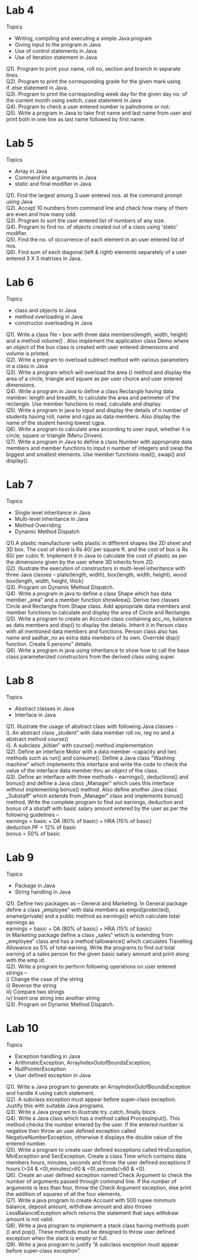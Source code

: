 # Lab 4
  Topics 
  - Writing, compiling and executing a simple Java program
  - Giving input to the program in Java
  - Use of control statements in Java
  - Use of iteration statement in Java

Q1). Program to print your name, roll no, section and branch in separate lines. <br/>
Q2). Program to print the corresponding grade for the given mark using if..else statement in Java. <br/>
Q3). Program to print the corresponding week day for the given day no. of the current month using switch..case statement in Java <br/>
Q4). Program to check a user entered number is palindrome or not. <br/>
Q5). Write a program in Java to take first name and last name from user and print both in one line as last name followed by first name. <br/>

# Lab 5 
 Topics
 - Array in Java
 - Command line arguments in Java
 - static and final modifier in Java

Q1). Find the largest among 3 user entered nos. at the command prompt using Java <br/>
Q2). Accept 10 numbers from command line and check how many of them are even and how many odd. <br/>
Q3). Program to sort the user entered list of numbers of any size. <br/>
Q4). Program to find no. of objects created out of a class using 'static' modifier. <br/>
Q5). Find the no. of occurrence of each element in an user entered list of nos. <br/>
Q6). Find sum of each diagonal (left & right) elements separately of a user entered 3 X 3 matrixes in Java. <br/>

# Lab 6
 Topics 
 - class and objects in Java
 - method overloading in Java
 - constructor overloading in Java

Q1). Write a class file – box with three data members(length, width, height) and a method volume() . Also implement the application class Demo where an object of the box class is created with user entered dimensions and volume is printed. <br/>
Q2). Write a program to overload subtract method with various parameters in a class in Java <br/>
Q3). Write a program which will overload the area () method and display the area of a circle, triangle and square as per user choice and user entered dimensions. <br/>
Q4). Write a program in Java to define a class Rectangle having data member: length and breadth; to calculate the area and perimeter of the rectangle. Use member functions to read, calculate and display. <br/>
Q5). Write a program in java to input and display the details of n number of students having roll, name and cgpa as data members. Also display the name of the student having lowest cgpa. <br/>
Q6). Write a program to calculate area according to user input, whether it is circle, square or triangle (Menu Driven). <br/>
Q7). Write a program in Java to define a class Number with appropriate data members and member functions to input n number of integers and swap the biggest and smallest elements. Use member functions read(), swap() and display(). <br/>

# Lab 7
 Topics 
 - Single level inheritance in Java
 - Multi-level inheritance in Java
 - Method Overriding
 - Dynamic Method Dispatch

Q1).A plastic manufacturer sells plastic in different shapes like 2D sheet and 3D box. The cost of sheet is Rs 40/ per square ft. and the cost of box is Rs 60/ per cubic ft. Implement it in Java to calculate the cost of plastic as per the dimensions given by the user where 3D inherits from 2D. <br/>
Q2). Illustrate the execution of constructors in multi-level inheritance with three Java classes – plate(length, width), box(length, width, height), wood box(length, width, height, thick) <br/>
Q3). Program on Dynamic Method Dispatch. <br/>
Q4). Write a program in java to define a class Shape which has data member „area‟ and a member function showArea(). Derive two classes Circle and Rectangle from Shape class. Add appropriate data members and member functions to calculate and display the area of Circle and Rectangle. <br/>
Q5). Write a program to create an Account class containing acc_no, balance as data members and disp() to display the details. Inherit it in Person class with all mentioned data members and functions. Person class also has name and aadhar_no as extra data members of its own. Override disp() function. Create 5 persons‟ details. <br/>
Q6). Write a program in java using inheritance to show how to call the base class parameterized constructors from the derived class using super. <br/>

# Lab 8
  Topics 
  - Abstract classes in Java
  - Interface in Java

Q1). Illustrate the usage of abstract class with following Java classes - <br/>
     i). An abstract class „student‟ with data member roll no, reg no and a abstract method course() <br/>
     ii). A subclass „kiitian‟ with course() method implementation <br/>
Q2). Define an interface Motor with a data member –capacity and two methods such as run() and consume(). Define a Java class "Washing machine" which implements this interface and write the code to check the value of the interface data member thru an object of the class. <br/>
Q3). Define an interface with three methods – earnings(), deductions() and bonus() and define a Java class „Manager‟ which uses this interface without implementing bonus() method. Also define another Java class „Substaff‟ which extends from „Manager‟ class and implements bonus() method. Write the complete program to find out earnings, deduction and bonus of a sbstaff with basic salary amount entered by the user as per the following guidelines – <br/>
earnings = basic + DA (80% of basic) + HRA (15% of basic) <br/>
deduction PF = 12% of basic <br/>
bonus = 50% of basic <br/>

# Lab 9
 Topics 
 - Package in Java 
 - String handling in Java

Q1). Define two packages as – General and Marketing. In General package define a class „employee‟ with data members as empid(protected), ename(private) and a public method as earnings() which calculate total earnings as <br/> earnings = basic + DA (80% of basic) + HRA (15% of basic) <br/>
In Marketing package define a class „sales‟ which is extending from „employee‟ class and has a method tallowance() which calculates Travelling Allowance as 5% of total earning. Write the programs to find out total earning of a sales person for the given basic salary amount and print along with the emp id. <br/>
Q2).  Write a program to perform following operations on user entered strings – <br/>
      i) Change the case of the string <br/>
      ii) Reverse the string <br/>
      iii) Compare two strings <br/>
      iv) Insert one string into another string <br/>
Q3). Program on Dynamic Method Dispatch. <br/>

# Lab 10
 Topics 
 - Exception handling in Java 
 - ArithmaticException, ArrayIndexOutofBoundsException, 
 - NullPointerException
 - User defined exception in Java

Q1). Write a Java program to generate an ArrayIndexOutofBoundsException and handle it using catch statement. <br/>
Q2). A subclass exception must appear before super-class exception. Justify this with suitable Java programs. <br/>
Q3). Write a Java program to illustrate try..catch..finally block. <br/>
Q4). Write a Java class which has a method called ProcessInput(). This method checks the number entered by the user. If the entered number is negative then throw an user defined exception called NegativeNumberException, otherwise it displays the double value of the entered number. <br/>
Q5). Write a program to create user defined exceptions called HrsException, MinException and SecException. Create a class Time which contains data members hours, minutes, seconds and throw the user defined exceptions if hours (>24 & <0),minutes(>60 & <0),seconds(>60 & <0). <br/>
Q6). Create an user defined exception named Check Argument to check the number of arguments passed through command line. If the number of 
arguments is less than four, throw the Check Argument exception, else print the addition of squares of all the four elements. <br/>
Q7). Write a java program to create Account with 500 rupee minimum balance, deposit amount, withdraw amount and also throws LessBalanceException which returns the statement that says withdraw amount is not valid. <br/>
Q8).  Write a java program to implement a stack class having methods push () and pop(). These methods must be designed to throw user defined exception when the stack is empty or full. <br/>
Q9). Write a java program to justify “A subclass exception must appear before super-class exception”. <br/>

